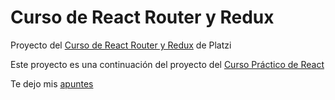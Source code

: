 # Curso de React Router y Redux

Proyecto del [Curso de React Router y Redux](https://platzi.com/clases/react-router-redux/) de Platzi

Este proyecto es una continuación del proyecto del [Curso Práctico de React](https://github.com/cristianiniguez/curso_practico_reactjs)

Te dejo mis [apuntes](https://www.notion.so/Curso-de-React-Router-y-Redux-32ed37ee49b34dcebbddc0240fe4868d)
